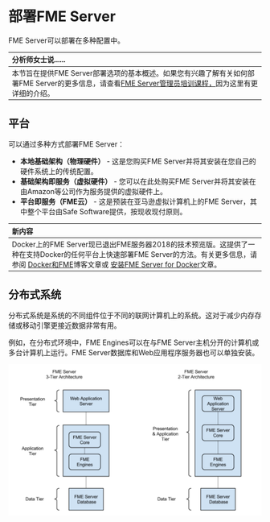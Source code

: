 # 部署FME Server

FME Server可以部署在多种配置中。

|  分析师女士说...... |
| :--- |
|  本节旨在提供FME Server部署选项的基本概述。如果您有兴趣了解有关如何部署FME Server的更多信息，请查看[FME Server管理员培训课程，](https://safe-software.gitbooks.io/fme-server-administration-training-2018/content/)因为这里有更详细的介绍。 |

## 平台

可以通过多种方式部署FME Server：

* **本地基础架构（物理硬件）** - 这是您购买FME Server并将其安装在您自己的硬件系统上的传统配置。
* **基础架构即服务（虚拟硬件）** - 您可以在此处购买FME Server并将其安装在由Amazon等公司作为服务提供的虚拟硬件上。
* **平台即服务（FME云）** - 这是预装在亚马逊虚拟计算机上的FME Server，其中整个平台由Safe Software提供，按现收现付原则。

|  新内容 |
| :--- |
|  Docker上的FME Server现已退出FME服务器2018的技术预览版。这提供了一种在支持Docker的任何平台上快速部署FME Server的方法。有关更多信息，请参阅 [Docker和FME](https://blog.safe.com/2017/02/docker-fme-driver-worker-workflows/)博客文章或 [安装FME Server for Docker](https://knowledge.safe.com/articles/24815/deployment-of-fme-server-using-docker-toolbox.html)文章。 |

## 分布式系统

分布式系统是系统的不同组件位于不同的联网计算机上的系统。这对于减少内存存储或移动引擎更接近数据非常有用。

例如，在分布式环境中，FME Engines可以在与FME Server主机分开的计算机或多台计算机上运行。FME Server数据库和Web应用程序服务器也可以单独安装。

[![](../.gitbook/assets/img1.006.distributedsetuphalfscale.png)](https://github.com/xuhengxx/FMETraining-1/tree/f1cdae5373cf9425ee2d148732792713c9043d44/ServerAuthoring1Basics/Images/Img1.006.DistributedSetupHalfScale.png)

